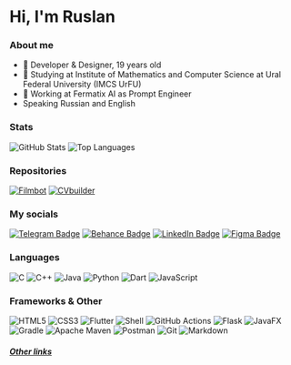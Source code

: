 # Hi, I'm Ruslan

### About me

- 🪩 Developer & Designer, 19 years old
- 🏫 Studying at Institute of Mathematics and Computer Science at Ural Federal University (IMCS UrFU)
- 💼 Working at Fermatix AI as Prompt Engineer
- Speaking Russian and English

### Stats
![GitHub Stats](https://github-readme-stats.vercel.app/api?username=aqerd&show_icons=true&number_format=long&show=reviews,discussions_started,discussions_answered,prs_merged,prs_merged_percentage&title_color=00f5d3&text_color=ffffff&icon_color=00f5d3&border_color=fff&bg_color=111&border_radius=12)
![Top Languages](https://github-readme-stats.vercel.app/api/top-langs/?username=aqerd&layout=compact&langs_count=20&title_color=00f5d3&text_color=ffffff&icon_color=00f5d3&border_color=fff&bg_color=111&border_radius=12)

### Repositories
[![Filmbot](https://github-readme-stats.vercel.app/api/pin/?username=aqerd&repo=filmbot&title_color=00f5d3&text_color=ffffff&icon_color=00f5d3&border_color=fff&bg_color=111&border_radius=12&hide=html,css)](https://github.com/aqerd/filmbot)
[![CVbuilder](https://github-readme-stats.vercel.app/api/pin/?username=aqerd&repo=CVbuilder&title_color=00f5d3&text_color=ffffff&icon_color=00f5d3&border_color=fff&bg_color=111&border_radius=12&hide=html,css)](https://github.com/aqerd/CVbuilder)

### My socials
[![Telegram Badge](https://img.shields.io/badge/Telegram-blue?style=for-the-badge&logo=telegram&logoColor=white)](https://t.me/ruslansuleymanov)
[![Behance Badge](https://img.shields.io/badge/Behance-blue?style=for-the-badge&logo=behance&logoColor=white)](https://www.behance.net/ruslansuleymanov)
[![LinkedIn Badge](https://img.shields.io/badge/LinkedIn-blue?style=for-the-badge&logo=linkedin&logoColor=white)](https://www.linkedin.com/in/ruslan-suleymanov/)
[![Figma Badge](https://img.shields.io/badge/Figma-black?style=for-the-badge&logo=figma&logoColor=white)](https://www.figma.com/@aqerd)

<h3>Languages</h3>

![C](https://img.shields.io/badge/c-3848AA.svg?style=for-the-badge&logo=c&logoColor=white)
![C++](https://img.shields.io/badge/c++-3937AA.svg?style=for-the-badge&logo=c%2B%2B&logoColor=white)
![Java](https://img.shields.io/badge/java-ff0000.svg?style=for-the-badge&logo=openjdk&logoColor=white)
![Python](https://img.shields.io/badge/python-FFDD4E?style=for-the-badge&logo=python&logoColor=black)
![Dart](https://img.shields.io/badge/dart-%230175C2.svg?style=for-the-badge&logo=dart&logoColor=white)
![JavaScript](https://img.shields.io/badge/javascript-323330.svg?style=for-the-badge&logo=javascript&logoColor=F0DB4F)

<h3>Frameworks & Other</h3>

![HTML5](https://img.shields.io/badge/html-E34F26.svg?style=for-the-badge&logo=html5&logoColor=white)
![CSS3](https://img.shields.io/badge/css-%231572B6.svg?style=for-the-badge&logo=css3&logoColor=white)
![Flutter](https://img.shields.io/badge/Flutter-%2302569B.svg?style=for-the-badge&logo=Flutter&logoColor=white)
![Shell](https://img.shields.io/badge/shell-293036.svg?style=for-the-badge&logo=gnu-bash&logoColor=white)
![GitHub Actions](https://img.shields.io/badge/github%20actions-%232671E5.svg?style=for-the-badge&logo=githubactions&logoColor=white)
![Flask](https://img.shields.io/badge/flask-%23000.svg?style=for-the-badge&logo=flask&logoColor=white)
![JavaFX](https://img.shields.io/badge/javafx-%23FF0000.svg?style=for-the-badge&logo=javafx&logoColor=white)
![Gradle](https://img.shields.io/badge/Gradle-02303A.svg?style=for-the-badge&logo=Gradle&logoColor=white)
![Apache Maven](https://img.shields.io/badge/Apache%20Maven-C71A36?style=for-the-badge&logo=Apache%20Maven&logoColor=white)
![Postman](https://img.shields.io/badge/Postman-FF6C37?style=for-the-badge&logo=postman&logoColor=white)
![Git](https://img.shields.io/badge/git-%23F05033.svg?style=for-the-badge&logo=git&logoColor=white)
![Markdown](https://img.shields.io/badge/markdown-black.svg?style=for-the-badge&logo=markdown&logoColor=white)
<!-- ![Postgres](https://img.shields.io/badge/postgres-%23316192.svg?style=for-the-badge&logo=postgresql&logoColor=white) -->
<!-- ![MySQL](https://img.shields.io/badge/mysql-4479A1.svg?style=for-the-badge&logo=mysql&logoColor=white) -->
<!-- ![Batch](https://img.shields.io/badge/Windows%20Terminal-0078D6.svg?style=for-the-badge&logo=windows-terminal&logoColor=white) -->
<!-- ![LaTeX](https://img.shields.io/badge/latex-008080.svg?style=for-the-badge&logo=latex&logoColor=white) -->

<h5><a href="https://aqerd.bio.link" target="_blank">Other links</a></h5>
